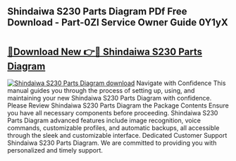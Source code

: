 ## Shindaiwa S230 Parts Diagram PDf Free Download - Part-0Zl Service Owner Guide 0Y1yX

# <h2><a href="http://dfpddi.blite.top/?on=Shindaiwa+S230+Parts+Diagram">🔗Download New 👉🔴 Shindaiwa S230 Parts Diagram</a></h2>

[![Shindaiwa S230 Parts Diagram download](https://i.imgur.com/lujVjoI.png)](http://dfpddi.blite.top/?on=Shindaiwa+S230+Parts+Diagram)
Navigate with Confidence This manual guides you through the process of setting up, using, and maintaining your new Shindaiwa S230 Parts Diagram with confidence. Please Review Shindaiwa S230 Parts Diagram the Package Contents Ensure you have all necessary components before proceeding. Shindaiwa S230 Parts Diagram advanced features include image recognition, voice commands, customizable profiles, and automatic backups, all accessible through the sleek and customizable interface. Dedicated Customer Support Shindaiwa S230 Parts Diagram. We are committed to providing you with personalized and timely support.
